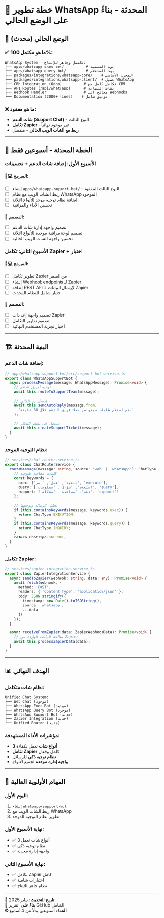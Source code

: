 # 📱 خطة تطوير WhatsApp المحدثة - بناءً على الوضع الحالي

## 🎯 **الوضع الحالي (محدث)**

### ✅ **ما هو مكتمل 100%:**
```
WhatsApp System - مكتمل وجاهز للإنتاج:
├── apps/whatsapp-exec-bot/          # بوت التنفيذ
├── apps/whatsapp-query-bot/         # بوت الاستعلام  
├── packages/integrations/whatsapp-core/    # المحرك الأساسي
├── packages/integrations/whatsapp-client/  # عميل WhatsApp
├── CRM Integration (Odoo)          # تكامل كامل مع CRM
├── API Routes (/api/whatsapp)      # نقاط النهاية
├── Webhook Handler                 # معالج الـ Webhooks
└── Documentation (2000+ lines)    # توثيق شامل
```

### ❌ **ما هو مفقود:**
- **شات الدعم (Support Chat)** - النوع الثالث
- **تكامل Zapier** - غير موجود نهائياً
- **ربط مع الشات الويب الحالي** - منفصل

---

## 🔄 **الخطة المحدثة - أسبوعين فقط**

### **الأسبوع الأول: إضافة شات الدعم + تحسينات**
#### 👨💻 **المبرمج:**
- [ ] إنشاء `apps/whatsapp-support-bot/` - النوع الثالث المفقود
- [ ] ربط الشات الويب مع نظام WhatsApp الموجود
- [ ] إضافة نظام توجيه موحد للأنواع الثلاثة
- [ ] تحسين الأداء والمراقبة

#### 🎨 **المصمم:**
- [ ] تصميم واجهة إدارة شات الدعم
- [ ] تصميم لوحة مراقبة موحدة للأنواع الثلاثة
- [ ] تحسين واجهة الشات الويب الحالية

### **الأسبوع الثاني: تكامل Zapier + اختبار**
#### 👨💻 **المبرمج:**
- [ ] تطوير تكامل Zapier من الصفر
- [ ] إنشاء Webhook endpoints لـ Zapier
- [ ] إضافة REST API لإرسال البيانات لـ Zapier
- [ ] اختبار شامل للنظام المحدث

#### 🎨 **المصمم:**
- [ ] تصميم واجهة إعدادات Zapier
- [ ] تصميم تقارير التكامل
- [ ] اختبار تجربة المستخدم النهائية

---

## 🏗️ **البنية المحدثة**

### **إضافة شات الدعم:**
```typescript
// apps/whatsapp-support-bot/src/support-bot.service.ts
export class WhatsAppSupportBot {
  async processMessage(message: WhatsAppMessage): Promise<void> {
    // توجيه لفريق الدعم
    await this.routeToSupportTeam(message);
    
    // إرسال رد تلقائي
    await this.sendAutoReply(message.from, 
      'تم استلام طلبك. سيتواصل معك فريق الدعم خلال 30 دقيقة.'
    );
    
    // تسجيل في نظام التذاكر
    await this.createSupportTicket(message);
  }
}
```

### **نظام التوجيه الموحد:**
```typescript
// services/chat-router.service.ts
export class ChatRouterService {
  routeMessage(message: string, source: 'web' | 'whatsapp'): ChatType {
    // كلمات مفتاحية للتوجيه
    const keywords = {
      exec: ['تنفيذ', 'عمل', 'أمر', 'execute'],
      query: ['استعلام', 'سؤال', 'معلومات', 'query'],
      support: ['دعم', 'مساعدة', 'مشكلة', 'support']
    };
    
    // تحليل الرسالة وتوجيهها
    if (this.containsKeywords(message, keywords.exec)) {
      return ChatType.EXECUTION;
    }
    if (this.containsKeywords(message, keywords.query)) {
      return ChatType.INQUIRY;
    }
    return ChatType.SUPPORT;
  }
}
```

### **تكامل Zapier:**
```typescript
// services/zapier-integration.service.ts
export class ZapierIntegrationService {
  async sendToZapier(webhook: string, data: any): Promise<void> {
    await fetch(webhook, {
      method: 'POST',
      headers: { 'Content-Type': 'application/json' },
      body: JSON.stringify({
        timestamp: new Date().toISOString(),
        source: 'whatsapp',
        ...data
      })
    });
  }

  async receiveFromZapier(data: ZapierWebhookData): Promise<void> {
    // معالجة البيانات الواردة من Zapier
    await this.processZapierData(data);
  }
}
```

---

## 📊 **الهدف النهائي**

### **نظام شات متكامل:**
```
Unified Chat System:
├── Web Chat (موجود)
├── WhatsApp Exec Bot (موجود) 
├── WhatsApp Query Bot (موجود)
├── WhatsApp Support Bot (جديد)
├── Zapier Integration (جديد)
└── Unified Router (جديد)
```

### **مؤشرات الأداء المستهدفة:**
- **3 أنواع شات** تعمل بكفاءة
- **تكامل Zapier** كامل وفعال
- **نظام توجيه ذكي** للرسائل
- **واجهة إدارة موحدة** لجميع الأنواع

---

## 🎯 **المهام الأولوية العالية**

### **اليوم الأول:**
1. إنشاء `whatsapp-support-bot`
2. ربط الشات الويب مع WhatsApp
3. تطوير نظام التوجيه الموحد

### **نهاية الأسبوع الأول:**
- ✅ 3 أنواع شات تعمل
- ✅ نظام توجيه ذكي
- ✅ واجهة إدارة محدثة

### **نهاية الأسبوع الثاني:**
- ✅ تكامل Zapier كامل
- ✅ اختبارات شاملة
- ✅ نظام جاهز للإنتاج

---

**📅 تاريخ التحديث:** يناير 2025  
**📝 بناءً على:** تقرير GitHub الشامل  
**⏰ المدة:** أسبوعين بدلاً من 4 أسابيع